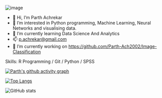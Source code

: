 ![image](https://github.com/Parth-Ach2002/Parth-Ach2002/assets/141126437/5e9e2c7a-6f0a-4334-93c4-1b695ff8265e)

- 👋 Hi, I’m Parth Achrekar
- 👀 I’m interested in Python programming, Machine Learning, Neural Networks and visualising data.
- 🌱 I’m currently learning Data Science And Analytics
- 📫 p.achrekar@gmail.com 
- 🔭 I’m currently working on https://github.com/Parth-Ach2002/Image-Classification 

Skills: R Programming / Git / Python / SPSS

[![Parth's github activity graph](https://github-readme-activity-graph.vercel.app/graph?username=Parth-Ach2002&theme=high-contrast)](https://github.com/ashutosh00710/github-readme-activity-graph)

[![Top Langs](https://github-readme-stats.vercel.app/api/top-langs/?username=Parth-Ach2002)](https://github.com/anuraghazra/github-readme-stats)

![GitHub stats](https://github-readme-stats.vercel.app/api?username=Parth-Ach2002&show_icons=true)  

<!---
Parth-Ach2002/Parth-Ach2002 is a ✨ special ✨ repository because its `README.md` (this file) appears on your GitHub profile.
You can click the Preview link to take a look at your changes.
--->
